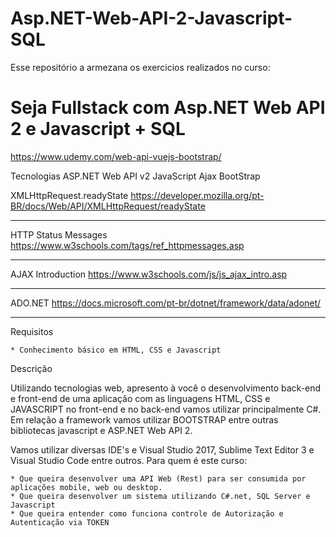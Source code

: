 # Asp.NET-Web-API-2-Javascript-SQL

Esse repositório a armezana os exercicios realizados no curso:
# Seja Fullstack com Asp.NET Web API 2 e Javascript + SQL

https://www.udemy.com/web-api-vuejs-bootstrap/

Tecnologias
ASP.NET Web API v2
JavaScript
Ajax
BootStrap

XMLHttp​Request​.ready​State
https://developer.mozilla.org/pt-BR/docs/Web/API/XMLHttpRequest/readyState
***********************************

HTTP Status Messages
https://www.w3schools.com/tags/ref_httpmessages.asp
**********************************

AJAX Introduction
https://www.w3schools.com/js/js_ajax_intro.asp
**********************************

ADO.NET
https://docs.microsoft.com/pt-br/dotnet/framework/data/adonet/
**********************************


Requisitos

    * Conhecimento básico em HTML, CSS e Javascript

Descrição

Utilizando tecnologias web, apresento à você o desenvolvimento back-end e front-end de uma aplicação com as linguagens HTML, CSS e JAVASCRIPT no front-end e no back-end vamos utilizar principalmente C#. Em relação a framework vamos utilizar BOOTSTRAP entre outras bibliotecas javascript e ASP.NET Web API 2.

Vamos utilizar diversas IDE's e Visual Studio 2017, Sublime Text Editor 3 e Visual Studio Code entre outros.
Para quem é este curso:

    * Que queira desenvolver uma API Web (Rest) para ser consumida por aplicações mobile, web ou desktop.
    * Que queira desenvolver um sistema utilizando C#.net, SQL Server e Javascript
    * Que queira entender como funciona controle de Autorização e Autenticação via TOKEN

